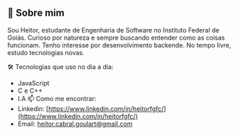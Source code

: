 ## 🧔 Sobre mim

Sou Heitor, estudante de Engenharia de Software no Instituto Federal de Goiás. Curioso por natureza e sempre buscando entender como as coisas funcionam. Tenho interesse por desenvolvimento backende. No tempo livre, estudo tecnologias novas.

🛠️ Tecnologias que uso no dia a dia:
- JavaScript
- C e C++
- I.A
📫 Como me encontrar:
- Linkedin: [https://www.linkedin.com/in/heitorfgfc/](https://www.linkedin.com/in/heitorfgfc/)
- Email: heitor.cabral.goulart@gmail.com
